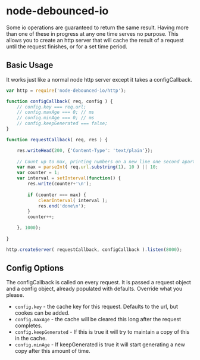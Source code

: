# node-debounced-io

Some io operations are guaranteed to return the same result. Having more than one of these in progress at any one time serves no purpose. This allows you to create an http server that will cache the result of a request until the request finishes, or for a set time period.

## Basic Usage

It works just like a normal node http server except it takes a configCallback.

```javascript
var http = require('node-debounced-io/http');

function configCallback( req, config ) {
	// config.key === req.url;
	// config.maxAge === 0; // ms
	// config.minAge === 0; // ms
	// config.keepGenerated === false;
}

function requestCallback( req, res ) {

	res.writeHead(200, {'Content-Type': 'text/plain'});
		
	// Count up to max, printing numbers on a new line one second apart.
	var max = parseInt( req.url.substring(1), 10 ) || 10;
	var counter = 1;
	var interval = setInterval(function() {
		res.write(counter+'\n');
		
		if (counter === max) {
			clearInterval( interval );
			res.end('done\n');
		}
		counter++;

	}, 1000);
	
}

http.createServer( requestCallback, configCallback ).listen(8000);

```

## Config Options

The configCallback is called on every request. It is passed a request object and a config object, already populated with defaults. Override what you please.

* `config.key` - the cache key for this request. Defaults to the url, but cookes can be added.
* `config.maxAge` - the cache will be cleared this long after the request completes.
* `config.keepGenerated` - If this is true it will try to maintain a copy of this in the cache.
* `config.minAge` - If keepGenerated is true it will start generating a new copy after this amount of time.

